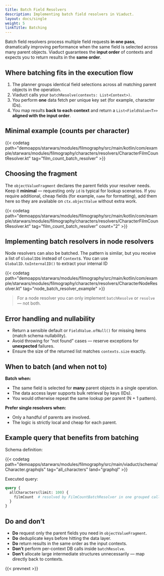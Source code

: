 ```yaml
---
title: Batch Field Resolvers
description: Implementing batch field resolvers in Viaduct.
layout: docs/single
weight: 5
linkTitle: Batching
---
```


Batch field resolvers process multiple field requests **in one pass**, dramatically improving performance when the same
field is selected across many parent objects. Viaduct guarantees the **input order** of contexts and expects you to
return results in the **same order**.

## Where batching fits in the execution flow

1. The planner groups identical field selections across all matching parent objects in the operation.
2. Viaduct calls your `batchResolve(contexts: List<Context>)`.
3. You perform **one** data fetch per unique key set (for example, character IDs).
4. You map results **back to each context** and return a `List<FieldValue<T>>` **aligned with the input order**.

## Minimal example (counts per character)

{{< codetag path="demoapps/starwars/modules/filmography/src/main/kotlin/com/example/starwars/modules/filmography/characters/resolvers/CharacterFilmCountResolver.kt" tag="film_count_batch_resolver" >}}

## Choosing the fragment

The `objectValueFragment` declares the parent fields your resolver needs. Keep it **minimal** — requesting only `id`
is typical for lookup scenarios. If you require additional, cheap fields (for example, `name` for formatting), add them
here so they are available on `ctx.objectValue` without extra work.

{{< codetag path="demoapps/starwars/modules/filmography/src/main/kotlin/com/example/starwars/modules/filmography/characters/resolvers/CharacterFilmCountResolver.kt" tag="film_count_batch_resolver" count="2" >}}

## Implementing batch resolvers in node resolvers

Node resolvers can also be batched. The pattern is similar, but you receive a list of `GlobalID`s instead of
`Context`s. You can use `GlobalID.toInternalID()` to extract your internal ID

{{< codetag path="demoapps/starwars/modules/filmography/src/main/kotlin/com/example/starwars/modules/filmography/characters/resolvers/CharacterNodeResolver.kt" tag="node_batch_resolver_example" >}}

> For a node resolver you can only implement `batchResolve` or `resolve` — not both.

## Error handling and nullability

- Return a sensible default or `FieldValue.ofNull()` for missing items (match schema nullability).
- Avoid throwing for “not found” cases — reserve exceptions for **unexpected** failures.
- Ensure the size of the returned list matches `contexts.size` exactly.

## When to batch (and when not to)

**Batch when:**

- The same field is selected for **many** parent objects in a single operation.
- The data access layer supports bulk retrieval by keys (IDs).
- You would otherwise repeat the same lookup per parent (N + 1 pattern).

**Prefer single resolvers when:**

- Only a handful of parents are involved.
- The logic is strictly local and cheap for each parent.

## Example query that benefits from batching

Schema definition:

{{< codetag path="demoapps/starwars/modules/filmography/src/main/viaduct/schema/Character.graphqls" tag="all_characters" land="graphql" >}}

Executed query:

```graphql
query {
  allCharacters(limit: 100) {
    filmCount  # resolved by FilmCountBatchResolver in one grouped call
  }
}
```

## Do and don’t

- **Do** request only the parent fields you need in `objectValueFragment`.
- **Do** deduplicate keys before hitting the data layer.
- **Do** return results in the same order as the input contexts.
- **Don’t** perform per-context DB calls inside `batchResolve`.
- **Don’t** allocate large intermediate structures unnecessarily — map directly back to contexts.

{{< prevnext >}}
